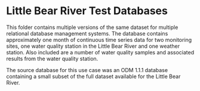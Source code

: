 Little Bear River Test Databases
=====================================
This folder contains multiple versions of the same dataset for multiple relational database management systems. The database contains approximately one month of continuous time series data for two monitoring sites, one water quality station in the Little Bear River and one weather station.  Also included are a number of water quality samples and associated results from the water quality station.

The source database for this use case was an ODM 1.1.1 database containing a small subset of the full dataset available for the Little Bear River.